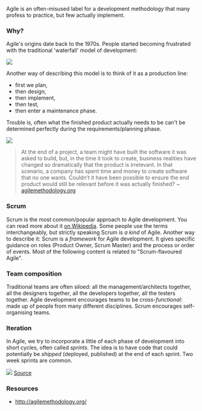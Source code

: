 Agile is an often-misused label for a development methodology that many profess to practice, but few actually implement.


### Why?

Agile's origins date back to the 1970s. People started becoming frustrated with the traditional 'waterfall' model of development:

![](https://raw.githubusercontent.com/dev-academy-programme/concepts/master/agile/waterfall.png)

Another way of describing this model is to think of it as a production line:

 - first we plan, 
 - then design,
 - then implement,
 - then test,
 - then enter a maintenance phase.

Trouble is, often what the finished product actually needs to be can't be determined perfectly during the requirements/planning phase. 

![](https://raw.githubusercontent.com/dev-academy-programme/concepts/master/agile/tree-swing.jpg)

> At the end of a project, a team might have built the software it was asked to build, but, in the time it took to create, business realities have changed so dramatically that the product is irrelevant. In that scenario, a company has spent time and money to create software that no one wants. Couldn’t it have been possible to ensure the end product would still be relevant before it was actually finished? ~ [agilemethodology.org](https://agilemethodology.org)


### Scrum

Scrum is the most common/popular approach to Agile development. You can read more about it <a href="https://en.wikipedia.org/wiki/Scrum_(software_development)">on Wikipedia</a>. Some people use the terms interchangeably, but strictly speaking Scrum is _a kind_ of Agile. Another way to describe it: Scrum is a _framework_ for Agile development. It gives specific guidance on roles (Product Owner, Scrum Master) and the process or order of events. Most of the following content is related to "Scrum-flavoured Agile".


### Team composition

Traditional teams are often siloed: all the management/architects together, all the designers together, all the developers together, all the testers together. Agile development encourages teams to be _cross-functional_: made up of people from many different disciplines. Scrum encourages self-organising teams.


### Iteration

In Agile, we try to incorporate a little of each phase of development into short cycles, often called _sprints_. The idea is to have code that could potentially be _shipped_ (deployed, published) at the end of each sprint. Two week sprints are common.

![](https://raw.githubusercontent.com/dev-academy-programme/concepts/master/agile/agile.png)
[Source](https://commons.wikimedia.org/wiki/File:Agile_Project_Management_by_Planbox.png)


### Resources

 - http://agilemethodology.org/
